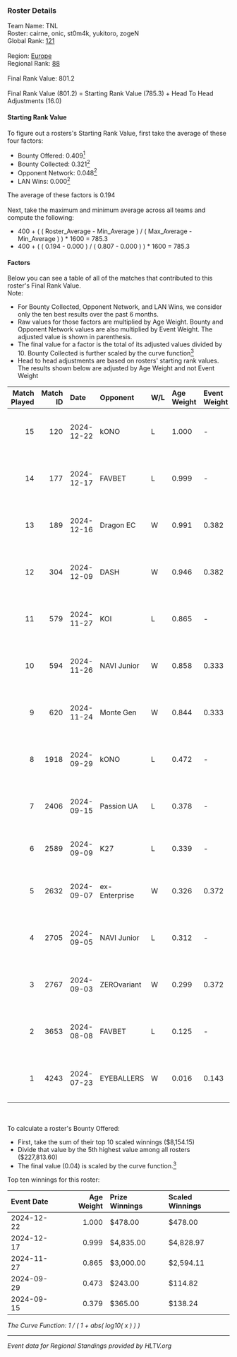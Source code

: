 ### Roster Details<br />
Team Name: TNL<br />
Roster: cairne, onic, st0m4k, yukitoro, zogeN<br />
Global Rank: [121](../../standings_global_2025_01_16.md)<br />
<br />
Region: [Europe]( ../../standings_europe_2025_01_16.md)<br />
Regional Rank: [88]( ../../standings_europe_2025_01_16.md)<br />
<br />
Final Rank Value:  801.2<br />
<br />
Final Rank Value (801.2) = Starting Rank Value (785.3) + Head To Head Adjustments (16.0)<br />

#### Starting Rank Value<br />
To figure out a rosters's Starting Rank Value, first take the average of these four factors:<br />
- Bounty Offered: 0.409[<sup>1</sup>](#table2)
- Bounty Collected: 0.321[<sup>2</sup>](#table1)
- Opponent Network: 0.048[<sup>2</sup>](#table1)
- LAN Wins: 0.000[<sup>2</sup>](#table1)

The average of these factors is 0.194<br />
<br />
Next, take the maximum and minimum average across all teams and compute the following:<br />
- 400 + ( ( Roster_Average - Min_Average ) / ( Max_Average - Min_Average ) ) * 1600 = 785.3
- 400 + ( ( 0.194 - 0.000 ) / ( 0.807 - 0.000 ) ) * 1600 = 785.3


#### Factors<br />
Below you can see a table of all of the matches that contributed to this roster's Final Rank Value.<br />
Note:<br />

- For Bounty Collected, Opponent Network, and LAN Wins, we consider only the ten best results over the past 6 months.
- Raw values for those factors are multiplied by Age Weight. Bounty and Opponent Network values are also multiplied by Event Weight. The adjusted value is shown in parenthesis.
- The final value for a factor is the total of its adjusted values divided by 10. Bounty Collected is further scaled by the curve function[<sup>3</sup>](#curveFunction)
- Head to head adjustments are based on rosters' starting rank values. The results shown below are adjusted by Age Weight and not Event Weight
<span id="table1"></span><br />


| Match Played | Match ID | Date       | Opponent      | W/L | Age Weight | Event Weight | Bounty Collected | Opponent Network | LAN Wins  | H2H Adj. | Roster                                 |
| -: | -: | :- | :- | :- | :- | :- | :- | :- | :- | -: | :- |
|           15 |      120 | 2024-12-22 | kONO          | L   | 1.000      | -            | -                | -                | -         |   -13.23 | cairne, onic, st0m4k, yukitoro, zogeN  |
|           14 |      177 | 2024-12-17 | FAVBET        | L   | 0.999      | -            | -                | -                | -         |   -10.92 | cairne, onic, st0m4k, yukitoro, zogeN  |
|           13 |      189 | 2024-12-16 | Dragon EC     | W   | 0.991      | 0.382        | 0.011 (0.004)    | 0.045 (0.017)    | 0 (0.000) |     9.61 | cairne, onic, st0m4k, yukitoro, zogeN  |
|           12 |      304 | 2024-12-09 | DASH          | W   | 0.946      | 0.382        | 0.005 (0.002)    | 0.031 (0.011)    | 0 (0.000) |    10.08 | cairne, onic, st0m4k, yukitoro, zogeN  |
|           11 |      579 | 2024-11-27 | KOI           | L   | 0.865      | -            | -                | -                | -         |    -8.72 | cairne, onic, st0m4k, yukitoro, zogeN  |
|           10 |      594 | 2024-11-26 | NAVI Junior   | W   | 0.858      | 0.333        | 0.204 (0.058)    | 1.000 (0.286)    | 0 (0.000) |    23.00 | cairne, onic, st0m4k, yukitoro, zogeN  |
|            9 |      620 | 2024-11-24 | Monte Gen     | W   | 0.844      | 0.333        | 0.039 (0.011)    | 0.501 (0.141)    | 0 (0.000) |    16.03 | cairne, onic, st0m4k, yukitoro, zogeN  |
|            8 |     1918 | 2024-09-29 | kONO          | L   | 0.472      | -            | -                | -                | -         |    -4.75 | cairne, Ganginho, onic, st0m4k, zogeN  |
|            7 |     2406 | 2024-09-15 | Passion UA    | L   | 0.378      | -            | -                | -                | -         |    -1.43 | cairne, Ganginho, onic, st0m4k, zogeN  |
|            6 |     2589 | 2024-09-09 | K27           | L   | 0.339      | -            | -                | -                | -         |    -8.10 | Ganginho, jR, onic, st0m4k, zogeN      |
|            5 |     2632 | 2024-09-07 | ex-Enterprise | W   | 0.326      | 0.372        | 0.011 (0.001)    | 0.188 (0.023)    | 0 (0.000) |     6.21 | Ganginho, onic, remorse, st0m4k, zogeN |
|            4 |     2705 | 2024-09-05 | NAVI Junior   | L   | 0.312      | -            | -                | -                | -         |    -1.85 | Ganginho, onic, remorse, st0m4k, zogeN |
|            3 |     2767 | 2024-09-03 | ZEROvariant   | W   | 0.299      | 0.372        | 0.000 (0.000)    | 0.000 (0.000)    | 0 (0.000) |     0.98 | Ganginho, onic, remorse, st0m4k, zogeN |
|            2 |     3653 | 2024-08-08 | FAVBET        | L   | 0.125      | -            | -                | -                | -         |    -1.25 | Ganginho, onic, remorse, st0m4k, zogeN |
|            1 |     4243 | 2024-07-23 | EYEBALLERS    | W   | 0.016      | 0.143        | 0.038 (0.000)    | 0.661 (0.002)    | 0 (0.000) |     0.31 | Ganginho, onic, remorse, st0m4k, zogeN |

<br />
<span id="table2"></span><br />
To calculate a roster's Bounty Offered:<br />

- First, take the sum of their top 10 scaled winnings ($8,154.15)
- Divide that value by the 5th highest value among all rosters ($227,813.60)
- The final value (0.04) is scaled by the curve function.[<sup>3</sup>](#curveFunction)

Top ten winnings for this roster:<br />

| Event Date | Age Weight | Prize Winnings | Scaled Winnings |
| :- | -: | :- | :- |
| 2024-12-22 |      1.000 | $478.00        | $478.00         |
| 2024-12-17 |      0.999 | $4,835.00      | $4,828.97       |
| 2024-11-27 |      0.865 | $3,000.00      | $2,594.11       |
| 2024-09-29 |      0.473 | $243.00        | $114.82         |
| 2024-09-15 |      0.379 | $365.00        | $138.24         |


<span id="curveFunction"></span>_The Curve Function: 1 / ( 1 + abs( log10( x ) ) )_<br />

---
_Event data for Regional Standings provided by HLTV.org_<br />
